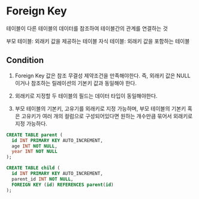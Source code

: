 # Foreign Key 

테이블이 다른 테이블의 데이터를 참조하여 테이블간의 관계를 연결하는 것

부모 테이블: 외래키 값을 제공하는 테이블 
자식 테이블: 외래키 값을 포함하는 테이블

## Condition 

1. Foreign Key 값은 참조 무결성 제약조건을 만족해야한다. 
   즉, 외래키 값은 NULL이거나 참조하는 릴레이션의 기본키 값과 동일해야 한다. 

2. 외래키로 지정할 두 테이블의 필드는 데이터 타입이 동일해야한다. 

3. 부모 테이블의 기본키, 고유기를 외래키로 지정 가능하며, 부모 테이블의 기본키 혹은 고유키가 여러 개의 컬럼으로 구성되어있다면 원하는 개수만큼 묶어서 외래키로 지정 가능하다. 

```SQL
CREATE TABLE parent (
  id INT PRIMARY KEY AUTO_INCREMENT, 
  age INT NOT NULL, 
  year INT NOT NULL
); 

CREATE TABLE child ( 
  id INT PRIMARY KEY AUTO_INCREMENT, 
  parent_id INT NOT NULL, 
  FOREIGN KEY (id) REFERENCES parent(id)
); 
```